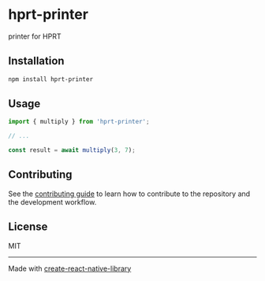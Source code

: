 # hprt-printer

printer for HPRT

## Installation

```sh
npm install hprt-printer
```

## Usage

```js
import { multiply } from 'hprt-printer';

// ...

const result = await multiply(3, 7);
```

## Contributing

See the [contributing guide](CONTRIBUTING.md) to learn how to contribute to the repository and the development workflow.

## License

MIT

---

Made with [create-react-native-library](https://github.com/callstack/react-native-builder-bob)
